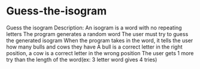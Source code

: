 # Guess-the-isogram
Guess the isogram
Description:
An isogram is a word with no repeating letters
The program generates a random word
The user must try to guess the generated isogram
When the program takes in the word, it tells the user how many bulls and cows they have
A bull is a correct letter in the right position, a cow is a correct letter in the wrong position
The user gets 1 more try than the length of the word(ex: 3 letter word gives 4 tries)

